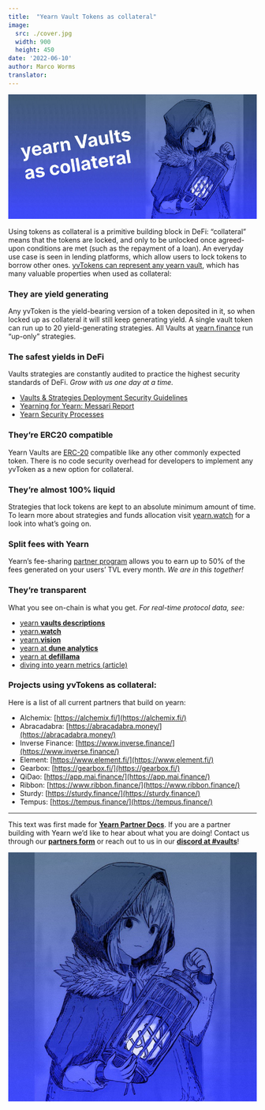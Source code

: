 ```yaml
---
title:  "Yearn Vault Tokens as collateral"
image:
  src: ./cover.jpg
  width: 900
  height: 450
date: '2022-06-10'
author: Marco Worms
translator: 
---
```


![](./cover.jpg?w=900&h=450)

Using tokens as collateral is a primitive building block in DeFi: “collateral” means that the tokens are locked, and only to be unlocked once agreed-upon conditions are met (such as the repayment of a loan). An everyday use case is seen in lending platforms, which allow users to lock tokens to borrow other ones. [yvTokens can represent any yearn vault](https://docs.yearn.finance/getting-started/products/yvaults/vault-tokens), which has many valuable properties when used as collateral:

### They are yield generating

Any yvToken is the yield-bearing version of a token deposited in it, so when locked up as collateral it will still keep generating yield. A single vault token can run up to 20 yield-generating strategies. All Vaults at [yearn.finance](https://yearn.finance/#/vaults) run “up-only” strategies.

### The safest yields in DeFi

Vaults strategies are constantly audited to practice the highest security standards of DeFi. *Grow with us one day at a time.*

- [Vaults & Strategies Deployment Security Guidelines](https://docs.yearn.finance/developers/v2/DEPLOYMENT)
- [Yearning for Yearn: Messari Report](https://messari.io/article/yearning-for-yearn)
- [Yearn Security Processes](https://github.com/yearn/yearn-security/blob/master/SECURITY.md)

### They’re ERC20 compatible

Yearn Vaults are [ERC-20](https://ethereum.org/en/developers/docs/standards/tokens/erc-20/) compatible like any other commonly expected token. There is no code security overhead for developers to implement any yvToken as a new option for collateral.

### They’re almost 100% liquid

Strategies that lock tokens are kept to an absolute minimum amount of time. To learn more about strategies and funds allocation visit [yearn.watch](https://yearn.watch/) for a look into what’s going on.

### Split fees with Yearn

Yearn’s fee-sharing [partner program](https://docs.yearn.finance/partners/introduction) allows you to earn up to 50% of the fees generated on your users’ TVL every month. *We are in this together!*

### They’re transparent

What you see on-chain is what you get. *For real-time protocol data, see:*

- [yearn **vaults descriptions**](https://vaults.yearn.finance/)
- [yearn.**watch**](https://yearn.watch/)
- [yearn.**vision**](https://yearn.vision/)
- [yearn at **dune analytics**](https://dune.com/projects/yearn)
- [yearn at **defillama**](https://defillama.com/yields/token/YFI)
- [diving into yearn metrics (article)](https://medium.com/iearn/diving-into-yearn-metrics-8c3fb0520927)

### Projects using yvTokens as collateral:

Here is a list of all current partners that build on yearn:

- Alchemix: [https://alchemix.fi/](https://alchemix.fi/)
- Abracadabra: [https://abracadabra.money/](https://abracadabra.money/)
- Inverse Finance: [https://www.inverse.finance/](https://www.inverse.finance/)
- Element: [https://www.element.fi/](https://www.element.fi/)
- Gearbox: [https://gearbox.fi/](https://gearbox.fi/)
- QiDao: [https://app.mai.finance/](https://app.mai.finance/)
- Ribbon: [https://www.ribbon.finance/](https://www.ribbon.finance/)
- Sturdy: [https://sturdy.finance/](https://sturdy.finance/)
- Tempus: [https://tempus.finance/](https://tempus.finance/)

---

This text was first made for [**Yearn Partner Docs**](https://docs.yearn.finance/partners/introduction). If you are a partner building with Yearn we’d like to hear about what you are doing! Contact us through our [**partners form**](https://yearnfinance.typeform.com/to/uP7xOJUN) or reach out to us in our [**discord at #vaults**](http://discord.yearn.finance/)!

![](./image1.jpg?w=800&h=800)